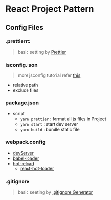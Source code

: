 # React Project Pattern

## Config Files

### .prettierrc
> basic setting by [Prettier](https://prettier.io/docs/en/configuration.html) 

### jsconfig.json
> more jsconfig tutorial refer [this](https://zhuanlan.zhihu.com/p/55644953)

- relative path
- exclude files


### package.json

- script 
  - `yarn prettier` : format all js files in Project
  - `yarn start` : start dev server
  - `yarn build` : bundle static file

### webpack.config

- [devServer](https://webpack.js.org/configuration/dev-server/)
- [babel-loader](https://babeljs.io/docs/en/babel-preset-react)
- [hot-reload](https://medium.com/frochu/react-%E6%95%B4%E5%90%88-hot-module-replacement-cc4721a432af)
  - [react-hot-loader](https://github.com/gaearon/react-hot-loader)

### .gitignore
> basic seeting by [.gitignore Generator](https://marketplace.visualstudio.com/items?itemName=piotrpalarz.vscode-gitignore-generator)